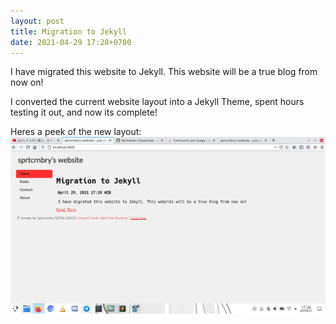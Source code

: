 ```yaml
---
layout: post
title: Migration to Jekyll
date: 2021-04-29 17:28+0700
---
```


I have migrated this website to Jekyll. This website will be a true blog from now on!

I converted the current website layout into a Jekyll Theme, spent hours testing it out, and now its complete!

Heres a peek of the new layout:
![Screenshot_20210429_173439](/images/Screenshot_20210429_173439.webp)